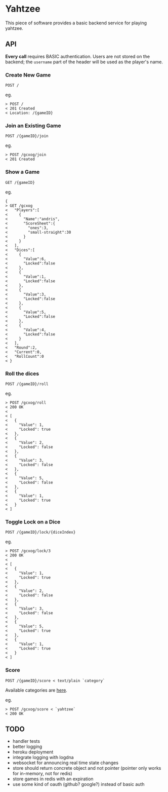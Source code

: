 # Yahtzee

This piece of software provides a basic backend service for playing yahtzee.

## API

**Every call** requires BASIC authentication. Users are not stored on the
backend; the `username` part of the header will be used as the player's name.

### Create New Game

```
POST /
```

eg.
```
> POST /
< 201 Created
< Location: /{gameID}
```

### Join an Existing Game

```
POST /{gameID}/join
```

eg.
```
> POST /gcxog/join
< 201 Created
```

### Show a Game

```
GET /{gameID}
```

eg.
```
{
> GET /gcxog
<   "Players":[
<     {
<       "Name":"andris",
<       "ScoreSheet":{
<         "ones":3,
<         "small-straight":30
<       }
<     }
<   ],
<   "Dices":[
<     {
<       "Value":6,
<       "Locked":false
<     },
<     {
<       "Value":1,
<       "Locked":false
<     },
<     {
<       "Value":3,
<       "Locked":false
<     },
<     {
<       "Value":5,
<       "Locked":false
<     },
<     {
<       "Value":4,
<       "Locked":false
<     }
<   ],
<   "Round":2,
<   "Current":0,
<   "RollCount":0
< }
```

### Roll the dices

```
POST /{gameID}/roll
```

eg.
```
> POST /gcxog/roll
< 200 OK
<
< [
<   {
<     "Value": 1,
<     "Locked": true
<   },
<   {
<     "Value": 2,
<     "Locked": false
<   },
<   {
<     "Value": 3,
<     "Locked": false
<   },
<   {
<     "Value": 5,
<     "Locked": false
<   },
<   {
<     "Value": 1,
<     "Locked": true
<   }
< ]
```

### Toggle Lock on a Dice

```
POST /{gameID}/lock/{diceIndex}
```

eg.
```
> POST /gcxog/lock/3
< 200 OK
<
< [
<   {
<     "Value": 1,
<     "Locked": true
<   },
<   {
<     "Value": 2,
<     "Locked": false
<   },
<   {
<     "Value": 3,
<     "Locked": false
<   },
<   {
<     "Value": 5,
<     "Locked": true
<   },
<   {
<     "Value": 1,
<     "Locked": true
<   }
< ]
```

### Score

```
POST /{gameID}/score < text/plain `category`
```

Available categories are [here](https://github.com/akarasz/yahtzee/blob/master/pkg/game/game.go#L22).

eg.
```
> POST /gcxog/score < `yahtzee`
< 200 OK
```

## TODO

* handler tests
* better logging
* heroku deployment
* integrate logging with logdna
* websocket for announcing real time state changes
* store should return concrete object and not pointer (pointer only works for
  in-memory, not for redis)
* store games in redis with an expiration
* use some kind of oauth (github? google?) instead of basic auth

